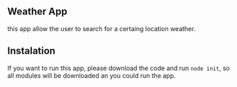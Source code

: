 ## Weather App

this app allow the user to search for a certaing location weather.

## Instalation

If you want to run this app, please download the code and run `node init`, so all modules will be downloaded an you could run the app.
